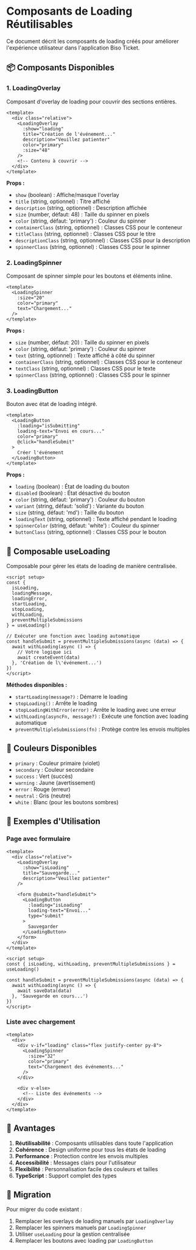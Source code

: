 # Composants de Loading Réutilisables

Ce document décrit les composants de loading créés pour améliorer l'expérience utilisateur dans l'application Biso Ticket.

## 📦 Composants Disponibles

### 1. LoadingOverlay
Composant d'overlay de loading pour couvrir des sections entières.

```vue
<template>
  <div class="relative">
    <LoadingOverlay
      :show="loading"
      title="Création de l'événement..."
      description="Veuillez patienter"
      color="primary"
      :size="48"
    />
    <!-- Contenu à couvrir -->
  </div>
</template>
```

**Props :**
- `show` (boolean) : Affiche/masque l'overlay
- `title` (string, optionnel) : Titre affiché
- `description` (string, optionnel) : Description affichée
- `size` (number, défaut: 48) : Taille du spinner en pixels
- `color` (string, défaut: 'primary') : Couleur du spinner
- `containerClass` (string, optionnel) : Classes CSS pour le conteneur
- `titleClass` (string, optionnel) : Classes CSS pour le titre
- `descriptionClass` (string, optionnel) : Classes CSS pour la description
- `spinnerClass` (string, optionnel) : Classes CSS pour le spinner

### 2. LoadingSpinner
Composant de spinner simple pour les boutons et éléments inline.

```vue
<template>
  <LoadingSpinner 
    :size="20" 
    color="primary" 
    text="Chargement..."
  />
</template>
```

**Props :**
- `size` (number, défaut: 20) : Taille du spinner en pixels
- `color` (string, défaut: 'primary') : Couleur du spinner
- `text` (string, optionnel) : Texte affiché à côté du spinner
- `containerClass` (string, optionnel) : Classes CSS pour le conteneur
- `textClass` (string, optionnel) : Classes CSS pour le texte
- `spinnerClass` (string, optionnel) : Classes CSS pour le spinner

### 3. LoadingButton
Bouton avec état de loading intégré.

```vue
<template>
  <LoadingButton
    :loading="isSubmitting"
    loading-text="Envoi en cours..."
    color="primary"
    @click="handleSubmit"
  >
    Créer l'événement
  </LoadingButton>
</template>
```

**Props :**
- `loading` (boolean) : État de loading du bouton
- `disabled` (boolean) : État désactivé du bouton
- `color` (string, défaut: 'primary') : Couleur du bouton
- `variant` (string, défaut: 'solid') : Variante du bouton
- `size` (string, défaut: 'md') : Taille du bouton
- `loadingText` (string, optionnel) : Texte affiché pendant le loading
- `spinnerColor` (string, défaut: 'white') : Couleur du spinner
- `buttonClass` (string, optionnel) : Classes CSS pour le bouton

## 🔧 Composable useLoading

Composable pour gérer les états de loading de manière centralisée.

```vue
<script setup>
const { 
  isLoading, 
  loadingMessage, 
  loadingError,
  startLoading, 
  stopLoading, 
  withLoading,
  preventMultipleSubmissions 
} = useLoading()

// Exécuter une fonction avec loading automatique
const handleSubmit = preventMultipleSubmissions(async (data) => {
  await withLoading(async () => {
    // Votre logique ici
    await createEvent(data)
  }, 'Création de l\'événement...')
})
</script>
```

**Méthodes disponibles :**
- `startLoading(message?)` : Démarre le loading
- `stopLoading()` : Arrête le loading
- `stopLoadingWithError(error)` : Arrête le loading avec une erreur
- `withLoading(asyncFn, message?)` : Exécute une fonction avec loading automatique
- `preventMultipleSubmissions(fn)` : Protège contre les envois multiples

## 🎨 Couleurs Disponibles

- `primary` : Couleur primaire (violet)
- `secondary` : Couleur secondaire
- `success` : Vert (succès)
- `warning` : Jaune (avertissement)
- `error` : Rouge (erreur)
- `neutral` : Gris (neutre)
- `white` : Blanc (pour les boutons sombres)

## 📝 Exemples d'Utilisation

### Page avec formulaire
```vue
<template>
  <div class="relative">
    <LoadingOverlay
      :show="isLoading"
      title="Sauvegarde..."
      description="Veuillez patienter"
    />
    
    <form @submit="handleSubmit">
      <LoadingButton
        :loading="isLoading"
        loading-text="Envoi..."
        type="submit"
      >
        Sauvegarder
      </LoadingButton>
    </form>
  </div>
</template>

<script setup>
const { isLoading, withLoading, preventMultipleSubmissions } = useLoading()

const handleSubmit = preventMultipleSubmissions(async (data) => {
  await withLoading(async () => {
    await saveData(data)
  }, 'Sauvegarde en cours...')
})
</script>
```

### Liste avec chargement
```vue
<template>
  <div>
    <div v-if="loading" class="flex justify-center py-8">
      <LoadingSpinner 
        :size="32" 
        color="primary" 
        text="Chargement des événements..."
      />
    </div>
    
    <div v-else>
      <!-- Liste des événements -->
    </div>
  </div>
</template>
```

## 🚀 Avantages

1. **Réutilisabilité** : Composants utilisables dans toute l'application
2. **Cohérence** : Design uniforme pour tous les états de loading
3. **Performance** : Protection contre les envois multiples
4. **Accessibilité** : Messages clairs pour l'utilisateur
5. **Flexibilité** : Personnalisation facile des couleurs et tailles
6. **TypeScript** : Support complet des types

## 🔄 Migration

Pour migrer du code existant :

1. Remplacer les overlays de loading manuels par `LoadingOverlay`
2. Remplacer les spinners manuels par `LoadingSpinner`
3. Utiliser `useLoading` pour la gestion centralisée
4. Remplacer les boutons avec loading par `LoadingButton`
